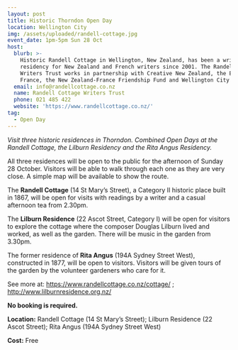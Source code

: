 ```yaml
---
layout: post
title: Historic Thorndon Open Day
location: Wellington City
img: /assets/uploaded/randell-cottage.jpg
event_date: 1pm-5pm Sun 28 Oct
host:
  blurb: >-
    Historic Randell Cottage in Wellington, New Zealand, has been a writers’
    residency for New Zealand and French writers since 2001. The Randell Cottage
    Writers Trust works in partnership with Creative New Zealand, the Embassy of
    France, the New Zealand-France Friendship Fund and Wellington City Council.
  email: info@randellcottage.co.nz
  name: Randell Cottage Writers Trust
  phone: 021 485 422
  website: 'https://www.randellcottage.co.nz/'
tag:
  - Open Day
---
```

_Visit three historic residences in Thorndon. Combined Open Days at the Randell Cottage, the Lilburn Residency and the Rita Angus Residency._

All three residences will be open to the public for the afternoon of Sunday 28 October.  Visitors will be able to walk through each one as they are very close.  A simple map will be available to show the route.  

The **Randell Cottage** (14 St Mary’s Street), a Category II historic place built in 1867, will be open for visits with readings by a writer and a casual afternoon tea from 2.30pm.

The **Lilburn Residence** (22 Ascot Street, Category I) will be open for visitors to explore the cottage where the composer Douglas Lilburn lived and worked, as well as the garden.  There will be music in the garden from 3.30pm.

The former residence of **Rita Angus** (194A Sydney Street West), constructed in 1877, will be open to visitors. Visitors will be given tours of the garden by the volunteer gardeners who care for it.  

See more at: <https://www.randellcottage.co.nz/cottage/>
 ; <http://www.lilburnresidence.org.nz/>    

**No booking is required.**

**Location:** Randell Cottage (14 St Mary’s Street); Lilburn Residence (22 Ascot Street); Rita Angus (194A Sydney Street West)

**Cost:** Free
